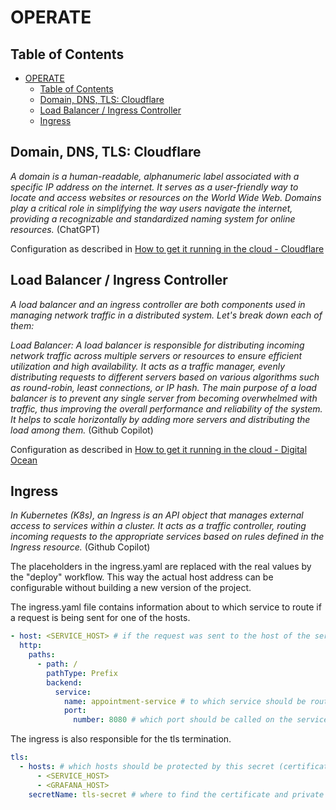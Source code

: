 # OPERATE

## Table of Contents
- [OPERATE](#operate)
  - [Table of Contents](#table-of-contents)
  - [Domain, DNS, TLS: Cloudflare](#domain-dns-tls-cloudflare)
  - [Load Balancer / Ingress Controller](#load-balancer--ingress-controller)
  - [Ingress](#ingress)

## Domain, DNS, TLS: Cloudflare
*A domain is a human-readable, alphanumeric label associated with a specific IP address on the internet. It serves as a user-friendly way to locate and access websites or resources on the World Wide Web. Domains play a critical role in simplifying the way users navigate the internet, providing a recognizable and standardized naming system for online resources.* (ChatGPT)

Configuration as described in [How to get it running in the cloud - Cloudflare](../../README.md#cloudflare)


## Load Balancer / Ingress Controller
*A load balancer and an ingress controller are both components used in managing network traffic in a distributed system. Let's break down each of them:*

*Load Balancer: A load balancer is responsible for distributing incoming network traffic across multiple servers or resources to ensure efficient utilization and high availability. It acts as a traffic manager, evenly distributing requests to different servers based on various algorithms such as round-robin, least connections, or IP hash.
The main purpose of a load balancer is to prevent any single server from becoming overwhelmed with traffic, thus improving the overall performance and reliability of the system. It helps to scale horizontally by adding more servers and distributing the load among them.* (Github Copilot)

Configuration as described in [How to get it running in the cloud - Digital Ocean](../../README.md#digital-ocean)


## Ingress
*In Kubernetes (K8s), an Ingress is an API object that manages external access to services within a cluster. It acts as a traffic controller, routing incoming requests to the appropriate services based on rules defined in the Ingress resource.* (Github Copilot)

The placeholders in the ingress.yaml are replaced with the real values by the "deploy" workflow. This way the actual host address can be configurable without building a new version of the project. 

The ingress.yaml file contains information about to which service to route if a request is being sent for one of the hosts.
```yaml
- host: <SERVICE_HOST> # if the request was sent to the host of the service
  http:
    paths:
      - path: /
        pathType: Prefix
        backend:
          service:
            name: appointment-service # to which service should be routed
            port:
              number: 8080 # which port should be called on the service
```

The ingress is also responsible for the tls termination.
```yaml
tls:
  - hosts: # which hosts should be protected by this secret (certificate)
      - <SERVICE_HOST>
      - <GRAFANA_HOST>
    secretName: tls-secret # where to find the certificate and private key
```